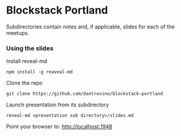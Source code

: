 # Blockstack Portland

Subdirectories contain notes and, if applicable, slides for each of the meetups.  

### Using the slides

Install reveal-md

```
npm install -g reaveal-md
```

Clone the repo
```
git clone https://github.com/dantrevino/blockstack-portland
```

Launch presentation from its subdirectory
```
reveal-md <presentation sub directory>/slides.md
```

Point your browser to: [http://localhost:1948](http://localhost:1948)


